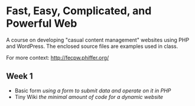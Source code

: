 # Fast, Easy, Complicated, and Powerful Web

A course on developing "casual content management" websites using PHP and WordPress. The enclosed source files are examples used in class.

For more context: http://fecpw.phiffer.org/

## Week 1

* Basic form *using a form to submit data and operate on it in PHP*
* Tiny Wiki *the minimal amount of code for a dynamic website*
